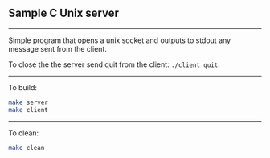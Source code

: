 ## Sample C Unix server

___

Simple program that opens a unix socket and outputs to stdout any message sent from the client.

To close the the server send quit from the client: `./client quit`.
___

To build:

```sh
make server
make client
```

___

To clean:

```sh
make clean
```
